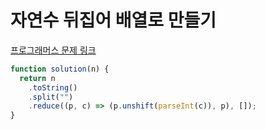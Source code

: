 # 자연수 뒤집어 배열로 만들기

[프로그래머스 문제 링크](https://programmers.co.kr/learn/courses/30/lessons/12932)

```javascript
function solution(n) {
  return n
    .toString()
    .split("")
    .reduce((p, c) => (p.unshift(parseInt(c)), p), []);
}
```

